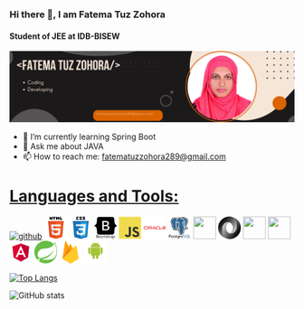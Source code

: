 ### Hi there 👋, I am Fatema Tuz Zohora
#### Student of JEE at IDB-BISEW
![Student of JEE at IDB-BISEW](https://github.com/fatemazohor/fatemazohor/blob/main/github%20banner.png)




- 🌱 I’m currently learning Spring Boot 
- 💬 Ask me about JAVA 
- 📫 How to reach me: fatematuzzohora289@gmail.com 

# [Languages and Tools:](https://github.com/fatemazohor)
[<img src='https://cdn.jsdelivr.net/npm/simple-icons@3.0.1/icons/github.svg' alt='github' height='40'>](https://github.com/fatemazohor) 
[<img src="svg/html5.svg" width="40" height="40">](https://github.com/fatemazohor)
[<img src="svg/css3.svg" width="40" height="40">](https://github.com/fatemazohor)
[<img src="svg/bootstrap.svg" width="40" height="40">](https://github.com/fatemazohor)
[<img src="svg/javascript.svg" width="40" height="40">](https://github.com/fatemazohor)
[<img src="svg/oracle.svg" width="40" height="40">](https://github.com/fatemazohor)
[<img src="svg/postgresql.svg" width="40" height="40">](https://github.com/fatemazohor)
[<img src="https://github.com/fatemazohor/SwingSMEManagement/blob/main/Screenshot/mysql.png" width="40" height="40">](https://github.com/fatemazohor)
[<img src="svg/json.svg" width="40" height="40">](https://github.com/fatemazohor)
[<img src="https://github.com/fatemazohor/SwingSMEManagement/blob/main/Screenshot/Java.png" width="40" height="40">](https://github.com/fatemazohor)
[<img src="https://github.com/fatemazohor/SwingSMEManagement/blob/main/Screenshot/Swing.png" width="40" height="40">](https://github.com/fatemazohor)
[<img src="svg/angular.svg" width="40" height="40">](https://github.com/fatemazohor)
[<img src="svg/spring_boot.svg" width="40" height="40">](https://github.com/fatemazohor)
[<img src="svg/firebase.svg" width="40" height="40">](https://github.com/fatemazohor)
[<img src="svg/android.svg" width="40" height="40">](https://github.com/fatemazohor)


[![Top Langs](https://github-readme-stats.vercel.app/api/top-langs/?username=fatemazohor)](https://github.com/anuraghazra/github-readme-stats)

![GitHub stats](https://github-stats-alpha.vercel.app/api?username=fatemazohor)  

